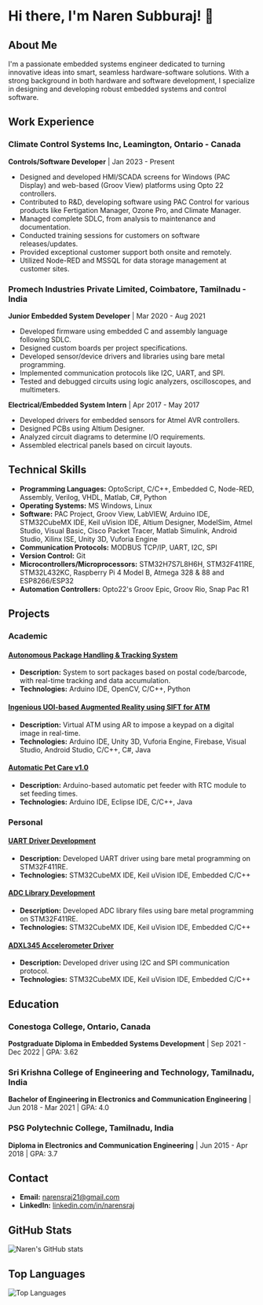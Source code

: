 # Hi there, I'm Naren Subburaj! 👋

## About Me

I'm a passionate embedded systems engineer dedicated to turning innovative ideas into smart, seamless hardware-software solutions. With a strong background in both hardware and software development, I specialize in designing and developing robust embedded systems and control software.

## Work Experience

### Climate Control Systems Inc, Leamington, Ontario - Canada
**Controls/Software Developer** | Jan 2023 - Present

- Designed and developed HMI/SCADA screens for Windows (PAC Display) and web-based (Groov View) platforms using Opto 22 controllers.
- Contributed to R&D, developing software using PAC Control for various products like Fertigation Manager, Ozone Pro, and Climate Manager.
- Managed complete SDLC, from analysis to maintenance and documentation.
- Conducted training sessions for customers on software releases/updates.
- Provided exceptional customer support both onsite and remotely.
- Utilized Node-RED and MSSQL for data storage management at customer sites.

### Promech Industries Private Limited, Coimbatore, Tamilnadu - India
**Junior Embedded System Developer** | Mar 2020 - Aug 2021

- Developed firmware using embedded C and assembly language following SDLC.
- Designed custom boards per project specifications.
- Developed sensor/device drivers and libraries using bare metal programming.
- Implemented communication protocols like I2C, UART, and SPI.
- Tested and debugged circuits using logic analyzers, oscilloscopes, and multimeters.

**Electrical/Embedded System Intern** | Apr 2017 - May 2017

- Developed drivers for embedded sensors for Atmel AVR controllers.
- Designed PCBs using Altium Designer.
- Analyzed circuit diagrams to determine I/O requirements.
- Assembled electrical panels based on circuit layouts.

## Technical Skills

- **Programming Languages:** OptoScript, C/C++, Embedded C, Node-RED, Assembly, Verilog, VHDL, Matlab, C#, Python
- **Operating Systems:** MS Windows, Linux
- **Software:** PAC Project, Groov View, LabVIEW, Arduino IDE, STM32CubeMX IDE, Keil uVision IDE, Altium Designer, ModelSim, Atmel Studio, Visual Basic, Cisco Packet Tracer, Matlab Simulink, Android Studio, Xilinx ISE, Unity 3D, Vuforia Engine
- **Communication Protocols:** MODBUS TCP/IP, UART, I2C, SPI
- **Version Control:** Git
- **Microcontrollers/Microprocessors:** STM32H7S7L8H6H, STM32F411RE, STM32L432KC, Raspberry Pi 4 Model B, Atmega 328 & 88 and ESP8266/ESP32
- **Automation Controllers:** Opto22's Groov Epic, Groov Rio, Snap Pac R1

## Projects

### Academic

#### [Autonomous Package Handling & Tracking System](#autonomous-package-handling--tracking-system#)
- **Description:** System to sort packages based on postal code/barcode, with real-time tracking and data accumulation.
- **Technologies:** Arduino IDE, OpenCV, C/C++, Python

#### [Ingenious UOI-based Augmented Reality using SIFT for ATM](#ingenious-uoi-based-augmented-reality-using-sift-for-atm#)
- **Description:** Virtual ATM using AR to impose a keypad on a digital image in real-time.
- **Technologies:** Arduino IDE, Unity 3D, Vuforia Engine, Firebase, Visual Studio, Android Studio, C/C++, C#, Java

#### [Automatic Pet Care v1.0](#automatic-pet-care-v10#)
- **Description:** Arduino-based automatic pet feeder with RTC module to set feeding times.
- **Technologies:** Arduino IDE, Eclipse IDE, C/C++, Java

### Personal

#### [UART Driver Development](#uart-driver-development#)
- **Description:** Developed UART driver using bare metal programming on STM32F411RE.
- **Technologies:** STM32CubeMX IDE, Keil uVision IDE, Embedded C/C++

#### [ADC Library Development](#adc-library-development#)
- **Description:** Developed ADC library files using bare metal programming on STM32F411RE.
- **Technologies:** STM32CubeMX IDE, Keil uVision IDE, Embedded C/C++

#### [ADXL345 Accelerometer Driver](#adxl345-accelerometer-driver#)
- **Description:** Developed driver using I2C and SPI communication protocol.
- **Technologies:** STM32CubeMX IDE, Keil uVision IDE, Embedded C/C++

## Education

### Conestoga College, Ontario, Canada
**Postgraduate Diploma in Embedded Systems Development** | Sep 2021 - Dec 2022 | GPA: 3.62

### Sri Krishna College of Engineering and Technology, Tamilnadu, India
**Bachelor of Engineering in Electronics and Communication Engineering** | Jun 2018 - Mar 2021 | GPA: 4.0

### PSG Polytechnic College, Tamilnadu, India
**Diploma in Electronics and Communication Engineering** | Jun 2015 - Apr 2018 | GPA: 3.7

## Contact

- **Email:** [narensraj21@gmail.com](mailto:narensraj21@gmail.com)
- **LinkedIn:** [linkedin.com/in/narensraj](https://www.linkedin.com/in/narensraj)

## GitHub Stats

![Naren's GitHub stats](https://github-readme-stats.vercel.app/api?username=narensraj&show_icons=true&theme=radical)

## Top Languages

![Top Languages](https://github-readme-stats.vercel.app/api/top-langs/?username=narensraj&layout=compact&theme=radical)

